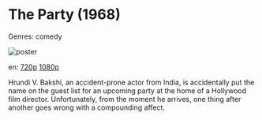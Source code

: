 # The Party (1968)

Genres: comedy

![poster](http://image.tmdb.org/t/p/w500/pC6FB4fLIVRCpMzIbUf1xOVobmz.jpg)

en:
  [720p](magnet:?xt=urn:btih:CE4CF0864ED48B6025E04736C9F404089AEF0F74&tr=udp://glotorrents.pw:6969/announce&tr=udp://tracker.opentrackr.org:1337/announce&tr=udp://torrent.gresille.org:80/announce&tr=udp://tracker.openbittorrent.com:80&tr=udp://tracker.coppersurfer.tk:6969&tr=udp://tracker.leechers-paradise.org:6969&tr=udp://p4p.arenabg.ch:1337&tr=udp://tracker.internetwarriors.net:1337)
  [1080p](magnet:?xt=urn:btih:24245B78CC839CB9389F7A0D7A1F784312F148E2&tr=udp://glotorrents.pw:6969/announce&tr=udp://tracker.opentrackr.org:1337/announce&tr=udp://torrent.gresille.org:80/announce&tr=udp://tracker.openbittorrent.com:80&tr=udp://tracker.coppersurfer.tk:6969&tr=udp://tracker.leechers-paradise.org:6969&tr=udp://p4p.arenabg.ch:1337&tr=udp://tracker.internetwarriors.net:1337)
  


Hrundi V. Bakshi, an accident-prone actor from India, is accidentally put the name on the guest list for an upcoming party at the home of a Hollywood film director. Unfortunately, from the moment he arrives, one thing after another goes wrong with a compounding affect.
